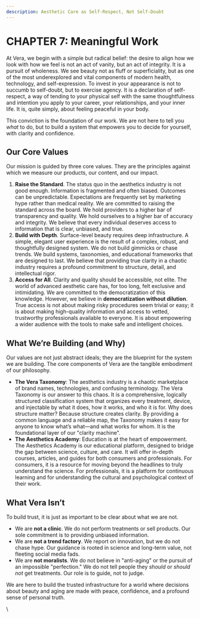```yaml
---
description: Aesthetic Care as Self-Respect, Not Self-Doubt
---
```


# CHAPTER 7: Meaningful Work

At Vera, we begin with a simple but radical belief: the desire to align how we look with how we feel is not an act of vanity, but an act of integrity. It is a pursuit of wholeness. We see beauty not as fluff or superficiality, but as one of the most underexplored and vital components of modern health, technology, and self-expression. To invest in your appearance is not to succumb to self-doubt, but to exercise agency. It is a declaration of self-respect, a way of tending to your physical self with the same thoughtfulness and intention you apply to your career, your relationships, and your inner life. It is, quite simply, about feeling peaceful in your body.

This conviction is the foundation of our work. We are not here to tell you _what_ to do, but to build a system that empowers you to decide for yourself, with clarity and confidence.

## **Our Core Values**

Our mission is guided by three core values. They are the principles against which we measure our products, our content, and our impact.

1. **Raise the Standard**. The status quo in the aesthetics industry is not good enough. Information is fragmented and often biased. Outcomes can be unpredictable. Expectations are frequently set by marketing hype rather than medical reality. We are committed to raising the standard across the board. We hold providers to a higher bar of transparency and quality. We hold ourselves to a higher bar of accuracy and integrity. We believe that every individual deserves access to information that is clear, unbiased, and true.
2. **Build with Depth**. Surface-level beauty requires deep infrastructure. A simple, elegant user experience is the result of a complex, robust, and thoughtfully designed system. We do not build gimmicks or chase trends. We build systems, taxonomies, and educational frameworks that are designed to last. We believe that providing true clarity in a chaotic industry requires a profound commitment to structure, detail, and intellectual rigor.
3. **Access for All**. Clarity and quality should be accessible, not elite. The world of advanced aesthetic care has, for too long, felt exclusive and intimidating. We are committed to the democratization of this knowledge. However, we believe in **democratization without dilution**. True access is not about making risky procedures seem trivial or easy; it is about making high-quality information and access to vetted, trustworthy professionals available to everyone. It is about empowering a wider audience with the tools to make safe and intelligent choices.

## **What We’re Building (and Why)**

Our values are not just abstract ideals; they are the blueprint for the system we are building. The core components of Vera are the tangible embodiment of our philosophy.

* **The Vera Taxonomy**: The aesthetics industry is a chaotic marketplace of brand names, technologies, and confusing terminology. The Vera Taxonomy is our answer to this chaos. It is a comprehensive, logically structured classification system that organizes every treatment, device, and injectable by what it does, how it works, and who it is for. Why does structure matter? Because structure creates clarity. By providing a common language and a reliable map, the Taxonomy makes it easy for anyone to know what’s what—and what works for whom. It is the foundational layer of our "clarity machine".
* **The Aesthetics Academy**: Education is at the heart of empowerment. The Aesthetics Academy is our educational platform, designed to bridge the gap between science, culture, and care. It will offer in-depth courses, articles, and guides for both consumers and professionals. For consumers, it is a resource for moving beyond the headlines to truly understand the science. For professionals, it is a platform for continuous learning and for understanding the cultural and psychological context of their work.

## **What Vera Isn’t**

To build trust, it is just as important to be clear about what we are not.

* We are **not a clinic**. We do not perform treatments or sell products. Our sole commitment is to providing unbiased information.
* We are **not a trend factory**. We report on innovation, but we do not chase hype. Our guidance is rooted in science and long-term value, not fleeting social media fads.
* We are **not moralists**. We do not believe in "anti-aging" or the pursuit of an impossible "perfection." We do not tell people they _should_ or _should not_ get treatments. Our role is to guide, not to judge.

We are here to build the trusted infrastructure for a world where decisions about beauty and aging are made with peace, confidence, and a profound sense of personal truth.

\
